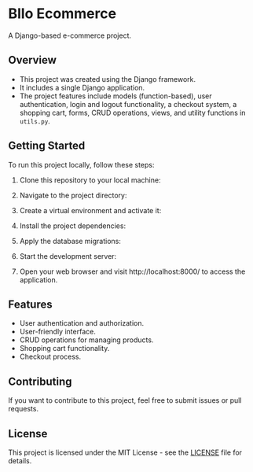 # Bllo Ecommerce

A Django-based e-commerce project.

## Overview

- This project was created using the Django framework.
- It includes a single Django application.
- The project features include models (function-based), user authentication, login and logout functionality, a checkout system, a shopping cart, forms, CRUD operations, views, and utility functions in `utils.py`.

## Getting Started

To run this project locally, follow these steps:

1. Clone this repository to your local machine:


2. Navigate to the project directory:


3. Create a virtual environment and activate it:


4. Install the project dependencies:


5. Apply the database migrations:


6. Start the development server:


7. Open your web browser and visit http://localhost:8000/ to access the application.

## Features

- User authentication and authorization.
- User-friendly interface.
- CRUD operations for managing products.
- Shopping cart functionality.
- Checkout process.

## Contributing

If you want to contribute to this project, feel free to submit issues or pull requests.

## License

This project is licensed under the MIT License - see the [LICENSE](LICENSE) file for details.
